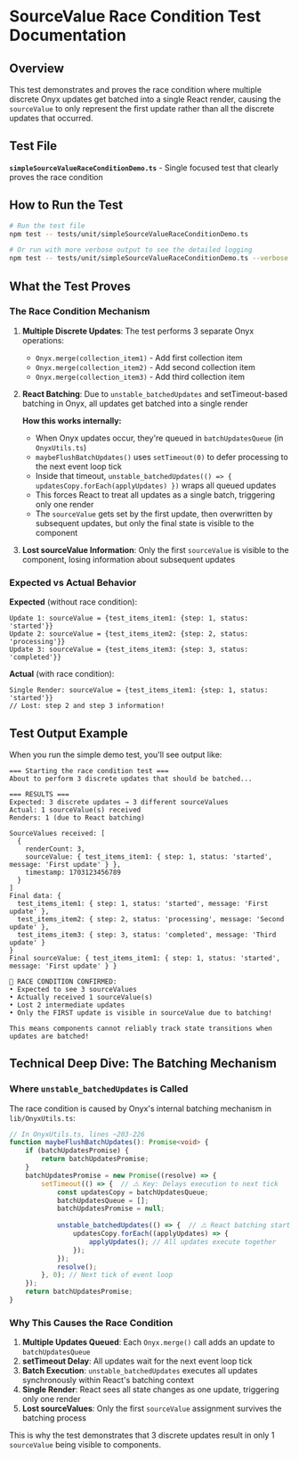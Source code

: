 # SourceValue Race Condition Test Documentation

## Overview

This test demonstrates and proves the race condition where multiple discrete Onyx updates get batched into a single React render, causing the `sourceValue` to only represent the first update rather than all the discrete updates that occurred.

## Test File

**`simpleSourceValueRaceConditionDemo.ts`** - Single focused test that clearly proves the race condition

## How to Run the Test

```bash
# Run the test file
npm test -- tests/unit/simpleSourceValueRaceConditionDemo.ts

# Or run with more verbose output to see the detailed logging
npm test -- tests/unit/simpleSourceValueRaceConditionDemo.ts --verbose
```

## What the Test Proves

### The Race Condition Mechanism

1. **Multiple Discrete Updates**: The test performs 3 separate Onyx operations:
   - `Onyx.merge(collection_item1)` - Add first collection item
   - `Onyx.merge(collection_item2)` - Add second collection item  
   - `Onyx.merge(collection_item3)` - Add third collection item

2. **React Batching**: Due to `unstable_batchedUpdates` and setTimeout-based batching in Onyx, all updates get batched into a single render

   **How this works internally:**
   - When Onyx updates occur, they're queued in `batchUpdatesQueue` (in `OnyxUtils.ts`)
   - `maybeFlushBatchUpdates()` uses `setTimeout(0)` to defer processing to the next event loop tick
   - Inside that timeout, `unstable_batchedUpdates(() => { updatesCopy.forEach(applyUpdates) })` wraps all queued updates
   - This forces React to treat all updates as a single batch, triggering only one render
   - The `sourceValue` gets set by the first update, then overwritten by subsequent updates, but only the final state is visible to the component

3. **Lost sourceValue Information**: Only the first `sourceValue` is visible to the component, losing information about subsequent updates

### Expected vs Actual Behavior

**Expected** (without race condition):
```
Update 1: sourceValue = {test_items_item1: {step: 1, status: 'started'}}
Update 2: sourceValue = {test_items_item2: {step: 2, status: 'processing'}} 
Update 3: sourceValue = {test_items_item3: {step: 3, status: 'completed'}}
```

**Actual** (with race condition):
```
Single Render: sourceValue = {test_items_item1: {step: 1, status: 'started'}}
// Lost: step 2 and step 3 information!
```

## Test Output Example

When you run the simple demo test, you'll see output like:

```
=== Starting the race condition test ===
About to perform 3 discrete updates that should be batched...

=== RESULTS ===
Expected: 3 discrete updates → 3 different sourceValues
Actual: 1 sourceValue(s) received
Renders: 1 (due to React batching)

SourceValues received: [
  {
    renderCount: 3,
    sourceValue: { test_items_item1: { step: 1, status: 'started', message: 'First update' } },
    timestamp: 1703123456789
  }
]
Final data: {
  test_items_item1: { step: 1, status: 'started', message: 'First update' },
  test_items_item2: { step: 2, status: 'processing', message: 'Second update' },
  test_items_item3: { step: 3, status: 'completed', message: 'Third update' }
}
Final sourceValue: { test_items_item1: { step: 1, status: 'started', message: 'First update' } }

🚨 RACE CONDITION CONFIRMED:
• Expected to see 3 sourceValues
• Actually received 1 sourceValue(s)
• Lost 2 intermediate updates
• Only the FIRST update is visible in sourceValue due to batching!

This means components cannot reliably track state transitions when updates are batched!
```

## Technical Deep Dive: The Batching Mechanism

### Where `unstable_batchedUpdates` is Called

The race condition is caused by Onyx's internal batching mechanism in `lib/OnyxUtils.ts`:

```typescript
// In OnyxUtils.ts, lines ~203-226
function maybeFlushBatchUpdates(): Promise<void> {
    if (batchUpdatesPromise) {
        return batchUpdatesPromise;
    }
    batchUpdatesPromise = new Promise((resolve) => {
        setTimeout(() => {  // ⚠️ Key: Delays execution to next tick
            const updatesCopy = batchUpdatesQueue;
            batchUpdatesQueue = [];
            batchUpdatesPromise = null;
            
            unstable_batchedUpdates(() => {  // ⚠️ React batching starts here
                updatesCopy.forEach((applyUpdates) => {
                    applyUpdates(); // All updates execute together
                });
            });
            resolve();
        }, 0); // Next tick of event loop
    });
    return batchUpdatesPromise;
}
```

### Why This Causes the Race Condition

1. **Multiple Updates Queued**: Each `Onyx.merge()` call adds an update to `batchUpdatesQueue`
2. **setTimeout Delay**: All updates wait for the next event loop tick
3. **Batch Execution**: `unstable_batchedUpdates` executes all updates synchronously within React's batching context
4. **Single Render**: React sees all state changes as one update, triggering only one render
5. **Lost sourceValues**: Only the first `sourceValue` assignment survives the batching process

This is why the test demonstrates that 3 discrete updates result in only 1 `sourceValue` being visible to components.
